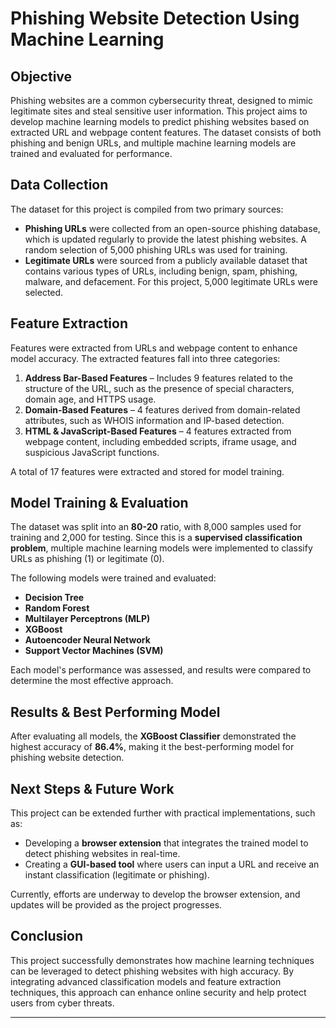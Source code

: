 
# **Phishing Website Detection Using Machine Learning**  

## **Objective**  
Phishing websites are a common cybersecurity threat, designed to mimic legitimate sites and steal sensitive user information. This project aims to develop machine learning models to predict phishing websites based on extracted URL and webpage content features. The dataset consists of both phishing and benign URLs, and multiple machine learning models are trained and evaluated for performance.  

## **Data Collection**  
The dataset for this project is compiled from two primary sources:  

- **Phishing URLs** were collected from an open-source phishing database, which is updated regularly to provide the latest phishing websites. A random selection of 5,000 phishing URLs was used for training.  
- **Legitimate URLs** were sourced from a publicly available dataset that contains various types of URLs, including benign, spam, phishing, malware, and defacement. For this project, 5,000 legitimate URLs were selected.  

## **Feature Extraction**  
Features were extracted from URLs and webpage content to enhance model accuracy. The extracted features fall into three categories:  

1. **Address Bar-Based Features** – Includes 9 features related to the structure of the URL, such as the presence of special characters, domain age, and HTTPS usage.  
2. **Domain-Based Features** – 4 features derived from domain-related attributes, such as WHOIS information and IP-based detection.  
3. **HTML & JavaScript-Based Features** – 4 features extracted from webpage content, including embedded scripts, iframe usage, and suspicious JavaScript functions.  

A total of 17 features were extracted and stored for model training.  

## **Model Training & Evaluation**  
The dataset was split into an **80-20** ratio, with 8,000 samples used for training and 2,000 for testing. Since this is a **supervised classification problem**, multiple machine learning models were implemented to classify URLs as phishing (1) or legitimate (0).  

The following models were trained and evaluated:  

- **Decision Tree**  
- **Random Forest**  
- **Multilayer Perceptrons (MLP)**  
- **XGBoost**  
- **Autoencoder Neural Network**  
- **Support Vector Machines (SVM)**  

Each model's performance was assessed, and results were compared to determine the most effective approach.  

## **Results & Best Performing Model**  
After evaluating all models, the **XGBoost Classifier** demonstrated the highest accuracy of **86.4%**, making it the best-performing model for phishing website detection.  

## **Next Steps & Future Work**  
This project can be extended further with practical implementations, such as:  

- Developing a **browser extension** that integrates the trained model to detect phishing websites in real-time.  
- Creating a **GUI-based tool** where users can input a URL and receive an instant classification (legitimate or phishing).  

Currently, efforts are underway to develop the browser extension, and updates will be provided as the project progresses.  

## **Conclusion**  
This project successfully demonstrates how machine learning techniques can be leveraged to detect phishing websites with high accuracy. By integrating advanced classification models and feature extraction techniques, this approach can enhance online security and help protect users from cyber threats.  

---
